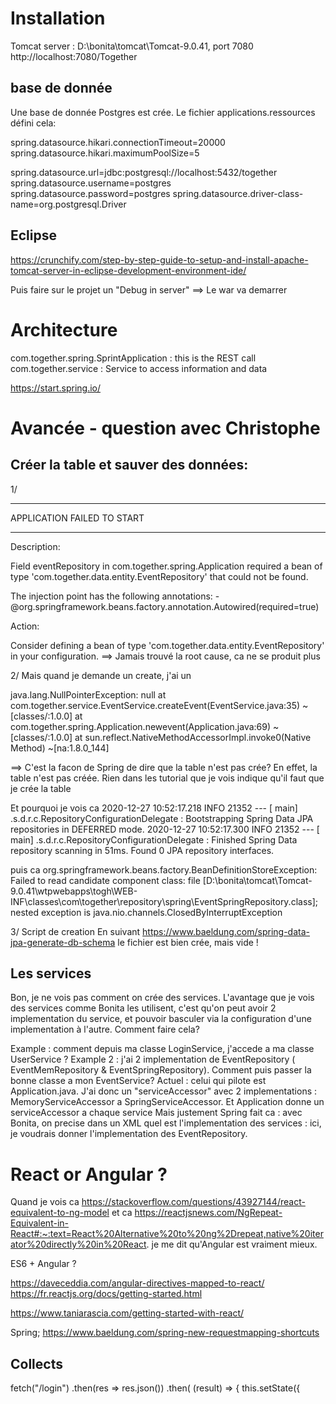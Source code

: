 # Installation

Tomcat server : D:\bonita\tomcat\Tomcat-9.0.41, port 7080
http://localhost:7080/Together

## base de donnée

Une base de donnée Postgres est crée. Le fichier applications.ressources défini cela:

spring.datasource.hikari.connectionTimeout=20000
spring.datasource.hikari.maximumPoolSize=5

spring.datasource.url=jdbc:postgresql://localhost:5432/together
spring.datasource.username=postgres
spring.datasource.password=postgres
spring.datasource.driver-class-name=org.postgresql.Driver

## Eclipse

https://crunchify.com/step-by-step-guide-to-setup-and-install-apache-tomcat-server-in-eclipse-development-environment-ide/

Puis faire sur le projet un "Debug in server"
==> Le war va demarrer



# Architecture

com.together.spring.SprintApplication : this is the REST call
com.together.service : Service to access information and data

https://start.spring.io/



# Avancée - question avec Christophe

## Créer la table et sauver des données:

1/
***************************
APPLICATION FAILED TO START
***************************

Description:

Field eventRepository in com.together.spring.Application required a bean of type 'com.together.data.entity.EventRepository' that could not be found.

The injection point has the following annotations:
	- @org.springframework.beans.factory.annotation.Autowired(required=true)


Action:

Consider defining a bean of type 'com.together.data.entity.EventRepository' in your configuration.
==> Jamais trouvé la root cause, ca ne se produit plus

2/
Mais quand je demande un create, j'ai un

java.lang.NullPointerException: null
	at com.together.service.EventService.createEvent(EventService.java:35) ~[classes/:1.0.0]
	at com.together.spring.Application.newevent(Application.java:69) ~[classes/:1.0.0]
	at sun.reflect.NativeMethodAccessorImpl.invoke0(Native Method) ~[na:1.8.0_144]


==> C'est la facon de Spring de dire que la table n'est pas crée?
En effet, la table n'est pas créée. Rien dans les tutorial que je vois indique qu'il faut que je crée la table

Et pourquoi je vois ca 
2020-12-27 10:52:17.218  INFO 21352 --- [           main] .s.d.r.c.RepositoryConfigurationDelegate : Bootstrapping Spring Data JPA repositories in DEFERRED mode.
2020-12-27 10:52:17.300  INFO 21352 --- [           main] .s.d.r.c.RepositoryConfigurationDelegate : Finished Spring Data repository scanning in 51ms. Found 0 JPA repository interfaces.

puis ca
org.springframework.beans.factory.BeanDefinitionStoreException: Failed to read candidate component class: file [D:\bonita\tomcat\Tomcat-9.0.41\wtpwebapps\togh\WEB-INF\classes\com\together\repository\spring\EventSpringRepository.class]; nested exception is java.nio.channels.ClosedByInterruptException


3/ Script de creation
En suivant https://www.baeldung.com/spring-data-jpa-generate-db-schema
 le fichier est bien crée, mais vide !
 





## Les services
Bon, je ne vois pas comment on crée des services. L'avantage que je vois des services comme Bonita les utilisent, c'est qu'on peut avoir 2 implementation du service, et pouvoir basculer via la configuration d'une implementation à l'autre.
Comment faire cela?

Example : comment depuis ma classe LoginService, j'accede a ma classe UserService ? 
Example 2 : j'ai 2 implementation de EventRepository ( EventMemRepository & EventSpringRepository). Comment puis passer la bonne classe a mon EventService?
Actuel :
	celui qui pilote est Application.java. J'ai donc un "serviceAccessor" avec 2 implementations : MemoryServiceAccessor a SpringServiceAccessor. Et Application donne un serviceAccessor a chaque service
	Mais justement Spring fait ca : avec Bonita, on precise dans un XML quel est l'implementation des services : ici, je voudrais donner l'implementation des EventRepository.
	


# React or Angular ?
Quand je vois ca 
https://stackoverflow.com/questions/43927144/react-equivalent-to-ng-model
et ca
https://reactjsnews.com/NgRepeat-Equivalent-in-React#:~:text=React%20Alternative%20to%20ng%2Drepeat,native%20iterator%20directly%20in%20React.
je me dit qu'Angular est vraiment mieux.

ES6 + Angular ?



https://daveceddia.com/angular-directives-mapped-to-react/
https://fr.reactjs.org/docs/getting-started.html


https://www.taniarascia.com/getting-started-with-react/


Spring;
https://www.baeldung.com/spring-new-requestmapping-shortcuts

## Collects 
fetch("/login")
      .then(res => res.json())
      .then(
        (result) => {
          this.setState({
          
